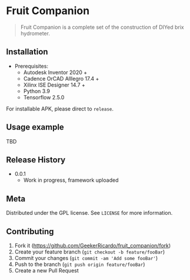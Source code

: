 # Fruit Companion
> Fruit Companion is a complete set of the construction of DIYed brix hydrometer.



## Installation

* Prerequisites:
   *  Autodesk Inventor 2020 +
   *  Cadence OrCAD Alllegro 17.4 +
   *  Xilinx ISE Designer 14.7 +
   *  Python 3.9 
   *  Tensorflow 2.5.0   

For installable APK, please direct to `release`.

## Usage example

TBD

## Release History

* 0.0.1
    * Work in progress, framework uploaded

## Meta

Distributed under the GPL license. See ``LICENSE`` for more information.


## Contributing

1. Fork it (<https://github.com/GeekerRicardo/fruit_companion/fork>)
2. Create your feature branch (`git checkout -b feature/fooBar`)
3. Commit your changes (`git commit -am 'Add some fooBar'`)
4. Push to the branch (`git push origin feature/fooBar`)
5. Create a new Pull Request
